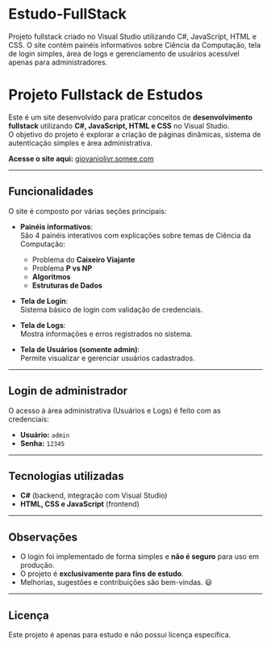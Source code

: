 # Estudo-FullStack
Projeto fullstack criado no Visual Studio utilizando C#, JavaScript, HTML e CSS. O site contém painéis informativos sobre Ciência da Computação, tela de login simples, área de logs e gerenciamento de usuários acessível apenas para administradores.

# Projeto Fullstack de Estudos

Este é um site desenvolvido para praticar conceitos de **desenvolvimento fullstack** utilizando **C#, JavaScript, HTML e CSS** no Visual Studio.  
O objetivo do projeto é explorar a criação de páginas dinâmicas, sistema de autenticação simples e área administrativa.

**Acesse o site aqui:** [giovaniolivr.somee.com](http://giovaniolivr.somee.com)

---

## Funcionalidades

O site é composto por várias seções principais:

- **Painéis informativos**:  
  São 4 painéis interativos com explicações sobre temas de Ciência da Computação:  
  - Problema do **Caixeiro Viajante**  
  - Problema **P vs NP**  
  - **Algoritmos**  
  - **Estruturas de Dados**

- **Tela de Login**:  
  Sistema básico de login com validação de credenciais.

- **Tela de Logs**:  
  Mostra informações e erros registrados no sistema.

- **Tela de Usuários (somente admin)**:  
  Permite visualizar e gerenciar usuários cadastrados.

---

## Login de administrador

O acesso à área administrativa (Usuários e Logs) é feito com as credenciais:

- **Usuário:** `admin`  
- **Senha:** `12345`

---

## Tecnologias utilizadas
- **C#** (backend, integração com Visual Studio)  
- **HTML, CSS e JavaScript** (frontend)  

---

## Observações
- O login foi implementado de forma simples e **não é seguro** para uso em produção.  
- O projeto é **exclusivamente para fins de estudo**.  
- Melhorias, sugestões e contribuições são bem-vindas. 😃

---

## Licença
Este projeto é apenas para estudo e não possui licença específica.

